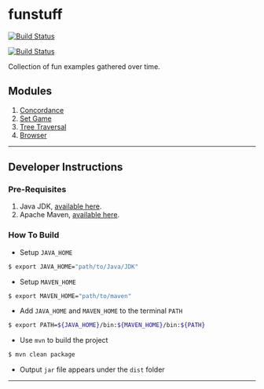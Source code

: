 # funstuff #

[![Build Status](https://circleci.com/gh/mindsmine/funstuff.svg?style=shield)](https://circleci.com/gh/mindsmine/funstuff)

[![Build Status](https://travis-ci.org/mindsmine/funstuff.svg?branch=master)](https://travis-ci.org/mindsmine/funstuff)

Collection of fun examples gathered over time.

## Modules ##
1. [Concordance](modules/example-opennlp)
2. [Set Game](modules/set-game)
3. [Tree Traversal](modules/tree-traversal)
4. [Browser](modules/browser)

---

## Developer Instructions ##

### Pre-Requisites ###

1. Java JDK, [available here](https://www.oracle.com/java/technologies/javase-jdk15-downloads.html).
2. Apache Maven, [available here](http://maven.apache.org/download.cgi).

### How To Build ###

* Setup `JAVA_HOME`
```bash
$ export JAVA_HOME="path/to/Java/JDK"
```

* Setup `MAVEN_HOME`
```bash
$ export MAVEN_HOME="path/to/maven"
```

* Add `JAVA_HOME` and `MAVEN_HOME` to the terminal `PATH`
```bash
$ export PATH=${JAVA_HOME}/bin:${MAVEN_HOME}/bin:${PATH}
```

* Use `mvn` to build the project
```bash
$ mvn clean package
```

* Output `jar` file appears under the `dist` folder
 
---
